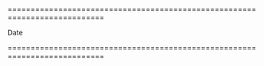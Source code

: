 <!--**
/*-------------------------------------------
    Auto-generated file. Do not modify.
-------------------------------------------

**-->
===========================================================================
<!--type-->Date<!--/type-->
===========================================================================

<!--shortDescription-->

<!--/shortDescription-->

<!--fullDescription-->

<!--/fullDescription-->